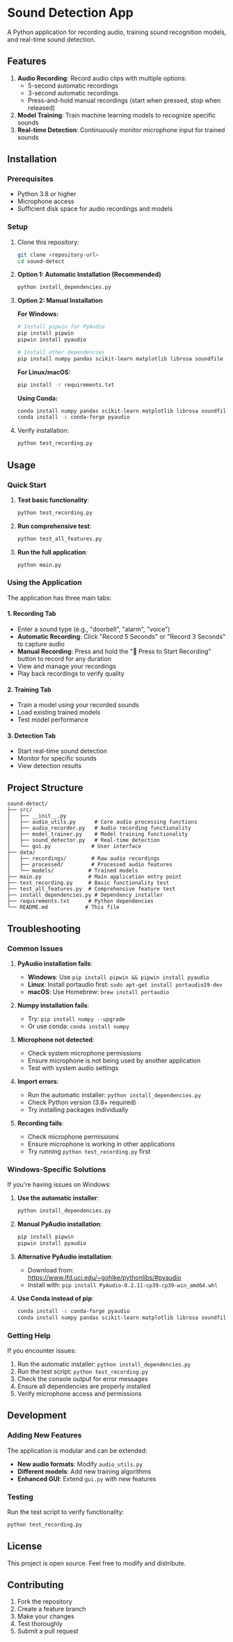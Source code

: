 # Sound Detection App

A Python application for recording audio, training sound recognition models, and real-time sound detection.

## Features

1. **Audio Recording**: Record audio clips with multiple options:
   - 5-second automatic recordings
   - 3-second automatic recordings  
   - Press-and-hold manual recordings (start when pressed, stop when released)
2. **Model Training**: Train machine learning models to recognize specific sounds
3. **Real-time Detection**: Continuously monitor microphone input for trained sounds

## Installation

### Prerequisites

- Python 3.8 or higher
- Microphone access
- Sufficient disk space for audio recordings and models

### Setup

1. Clone this repository:
   ```bash
   git clone <repository-url>
   cd sound-detect
   ```

2. **Option 1: Automatic Installation (Recommended)**
   ```bash
   python install_dependencies.py
   ```

3. **Option 2: Manual Installation**
   
   **For Windows:**
   ```bash
   # Install pipwin for PyAudio
   pip install pipwin
   pipwin install pyaudio
   
   # Install other dependencies
   pip install numpy pandas scikit-learn matplotlib librosa soundfile tensorflow
   ```
   
   **For Linux/macOS:**
   ```bash
   pip install -r requirements.txt
   ```
   
   **Using Conda:**
   ```bash
   conda install numpy pandas scikit-learn matplotlib librosa soundfile tensorflow
   conda install -c conda-forge pyaudio
   ```

4. Verify installation:
   ```bash
   python test_recording.py
   ```

## Usage

### Quick Start

1. **Test basic functionality**:
   ```bash
   python test_recording.py
   ```

2. **Run comprehensive test**:
   ```bash
   python test_all_features.py
   ```

3. **Run the full application**:
   ```bash
   python main.py
   ```

### Using the Application

The application has three main tabs:

#### 1. Recording Tab
- Enter a sound type (e.g., "doorbell", "alarm", "voice")
- **Automatic Recording**: Click "Record 5 Seconds" or "Record 3 Seconds" to capture audio
- **Manual Recording**: Press and hold the "🎤 Press to Start Recording" button to record for any duration
- View and manage your recordings
- Play back recordings to verify quality

#### 2. Training Tab
- Train a model using your recorded sounds
- Load existing trained models
- Test model performance

#### 3. Detection Tab
- Start real-time sound detection
- Monitor for specific sounds
- View detection results

## Project Structure

```
sound-detect/
├── src/
│   ├── __init__.py
│   ├── audio_utils.py      # Core audio processing functions
│   ├── audio_recorder.py   # Audio recording functionality
│   ├── model_trainer.py    # Model training functionality
│   ├── sound_detector.py   # Real-time detection
│   └── gui.py             # User interface
├── data/
│   ├── recordings/        # Raw audio recordings
│   ├── processed/         # Processed audio features
│   └── models/           # Trained models
├── main.py               # Main application entry point
├── test_recording.py     # Basic functionality test
├── test_all_features.py  # Comprehensive feature test
├── install_dependencies.py # Dependency installer
├── requirements.txt      # Python dependencies
└── README.md            # This file
```

## Troubleshooting

### Common Issues

1. **PyAudio installation fails**:
   - **Windows**: Use `pip install pipwin && pipwin install pyaudio`
   - **Linux**: Install portaudio first: `sudo apt-get install portaudio19-dev`
   - **macOS**: Use Homebrew: `brew install portaudio`

2. **Numpy installation fails**:
   - Try: `pip install numpy --upgrade`
   - Or use conda: `conda install numpy`

3. **Microphone not detected**:
   - Check system microphone permissions
   - Ensure microphone is not being used by another application
   - Test with system audio settings

4. **Import errors**:
   - Run the automatic installer: `python install_dependencies.py`
   - Check Python version (3.8+ required)
   - Try installing packages individually

5. **Recording fails**:
   - Check microphone permissions
   - Ensure microphone is working in other applications
   - Try running `python test_recording.py` first

### Windows-Specific Solutions

If you're having issues on Windows:

1. **Use the automatic installer**:
   ```bash
   python install_dependencies.py
   ```

2. **Manual PyAudio installation**:
   ```bash
   pip install pipwin
   pipwin install pyaudio
   ```

3. **Alternative PyAudio installation**:
   - Download from: https://www.lfd.uci.edu/~gohlke/pythonlibs/#pyaudio
   - Install with: `pip install PyAudio-0.2.11-cp39-cp39-win_amd64.whl`

4. **Use Conda instead of pip**:
   ```bash
   conda install -c conda-forge pyaudio
   conda install numpy pandas scikit-learn matplotlib librosa soundfile tensorflow
   ```

### Getting Help

If you encounter issues:

1. Run the automatic installer: `python install_dependencies.py`
2. Run the test script: `python test_recording.py`
3. Check the console output for error messages
4. Ensure all dependencies are properly installed
5. Verify microphone access and permissions

## Development

### Adding New Features

The application is modular and can be extended:

- **New audio formats**: Modify `audio_utils.py`
- **Different models**: Add new training algorithms
- **Enhanced GUI**: Extend `gui.py` with new features

### Testing

Run the test script to verify functionality:
```bash
python test_recording.py
```

## License

This project is open source. Feel free to modify and distribute.

## Contributing

1. Fork the repository
2. Create a feature branch
3. Make your changes
4. Test thoroughly
5. Submit a pull request 